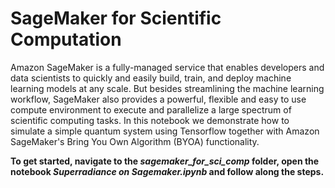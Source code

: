 # SageMaker for Scientific Computation

Amazon SageMaker is a fully-managed service that enables developers and data scientists to quickly and easily build, train, and deploy machine learning models at any scale. But besides streamlining the machine learning workflow, SageMaker also provides a powerful, flexible and easy to use compute environment to execute and parallelize a large spectrum of scientific computing tasks. In this notebook we demonstrate how to simulate a simple quantum system using Tensorflow together with Amazon SageMaker's Bring You Own Algorithm (BYOA) functionality.

**To get started, navigate to the _sagemaker_for_sci_comp_ folder, open the notebook _Superradiance on Sagemaker.ipynb_ and follow along the steps.**
